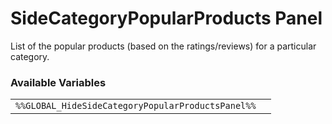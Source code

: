 # SideCategoryPopularProducts Panel

List of the popular products (based on the ratings/reviews) for a particular category.

### Available Variables
|||
|---|---|
| `%%GLOBAL_HideSideCategoryPopularProductsPanel%%` |
